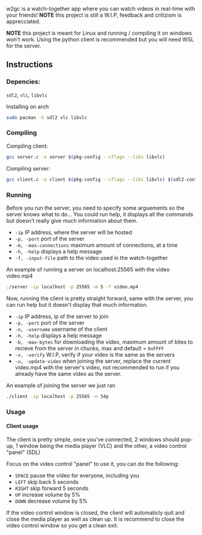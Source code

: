 w2gc is a watch-together app where you can watch videos in real-time with your friends! **NOTE** this project is still a W.I.P, feedback and critizism is apprecciated.

**NOTE** this project is meant for Linux and running / compiling it on windows won't work. Using the python client is recommended but you will need WSL for the server.

## Instructions

### Depencies:

`sdl2`, `vlc`, `libvlc`

Installing on arch

```sh
sudo pacman -S sdl2 vlc libvlc
```

### Compiling

Compiling client:

```sh
gcc server.c -o server $(pkg-config --cflags --libs libvlc)
```

Compiling server:

```sh
gcc client.c -o client $(pkg-config --cflags --libs libvlc) $(sdl2-config --cflags --libs)
```

### Running

Before you run the server, you need to specify some arguements so the server knows what to do... You could run help, it displays all the commands but doesn't really give much information about them.

- `-ip` IP address, where the server will be hosted
- `-p, -port` port of the server
- `-m, -max-connections` maximum amount of connections, at a time
- `-h, -help` displays a help message
- `-f, -input-file` path to the video used in the watch-together

An example of running a server on localhost:25565 with the video video.mp4

```sh
./server -ip localhost -p 25565 -m 5 -f video.mp4
```

Now, running the client is pretty straight forward, same with the server, you can run help but it doesn't display that much information.

- `-ip` IP address, ip of the server to join
- `-p, -port` port of the server
- `-n, -username` username of the client
- `-h, -help` displays a help message
- `-b, -max-bytes` for downloading the video, maximum amount of bites to recieve from the server in chunks, max and default = `0xFFFF`
- `-v, -verify` W.I.P, verify if your video is the same as the servers
- `-u, -update-video` when joining the server, replace the current video.mp4 with the server's video, not recommended to run if you already have the same video as the server.

An example of joining the server we just ran

```sh
./client -ip localhost -p 25565 -n 54p
```

### Usage

#### Client usage

The client is pretty simple, once you've connected, 2 windows should pop-up, 1 window being the media player (VLC) and the other, a video control "panel" (SDL)

Focus on the video control "panel" to use it, you can do the following:

- `SPACE` pause the video for everyone, including you
- `LEFT` skip back 5 seconds
- `RIGHT` skip forward 5 seconds
- `UP` increase volume by 5%
- `DOWN` decrease volume by 5%

If the video control window is closed, the client will automaticly quit and close the media player as well as clean up. It is recommend to close the video control window so you get a clean exit.